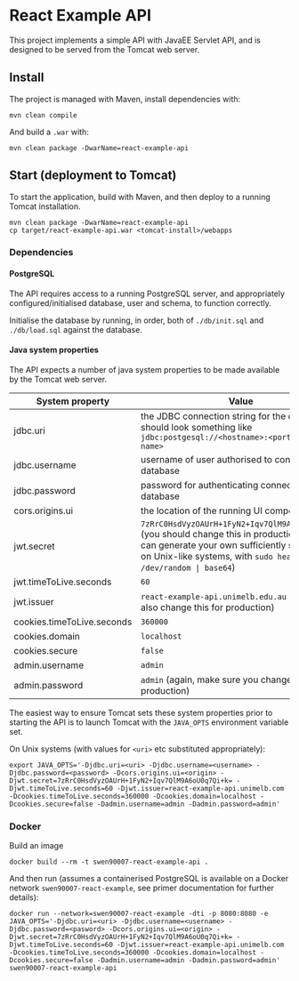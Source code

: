 # React Example API

This project implements a simple API with JavaEE Servlet API, and is designed to be served from the Tomcat web server.

## Install

The project is managed with Maven, install dependencies with:

```shell
mvn clean compile
```

And build a `.war` with:

```shell
mvn clean package -DwarName=react-example-api
```

## Start (deployment to Tomcat)

To start the application, build with Maven, and then deploy to a running Tomcat installation.

```shell
mvn clean package -DwarName=react-example-api
cp target/react-example-api.war <tomcat-install>/webapps
```

### Dependencies

#### PostgreSQL

The API requires access to a running PostgreSQL server, and appropriately configured/initialised database, user and schema, to function correctly.

Initialise the database by running, in order, both of `./db/init.sql` and `./db/load.sql` against the database.

#### Java system properties

The API expects a number of java system properties to be made available by the Tomcat web server.

| System property | Value |
| --------------- | ----- |
| jdbc.uri        | the JDBC connection string for the database, should look something like `jdbc:postgesql://<hostname>:<port>/<database name>`|
| jdbc.username   | username of user authorised to connect to the database |
| jdbc.password   | password for authenticating connections to the database |
| cors.origins.ui | the location of the running UI component |
| jwt.secret      | `7zRrC0HsdVyzOAUrH+1FyN2+Iqv7QlM9A6oU0q7Qi+k=` (you should change this in production - you can generate your own sufficiently secure key, on Unix-like systems, with `sudo head -c32 < /dev/random \| base64`) |
| jwt.timeToLive.seconds     | `60`               |
| jwt.issuer                 | `react-example-api.unimelb.edu.au` (you should also change this for production)                          |
| cookies.timeToLive.seconds | `360000`                                                                                               |
| cookies.domain             | `localhost`                                                                         |
| cookies.secure             | `false`          |
| admin.username             | `admin`                                            |
| admin.password             | `admin` (again, make sure you change this for production)                                                    |

The easiest way to ensure Tomcat sets these system properties prior to starting the API is to launch Tomcat with the `JAVA_OPTS` environment variable set.

On Unix systems (with values for `<uri>` etc substituted appropriately):

```shell
export JAVA_OPTS='-Djdbc.uri=<uri> -Djdbc.username=<username> -Djdbc.password=<password> -Dcors.origins.ui=<origin> -Djwt.secret=7zRrC0HsdVyzOAUrH+1FyN2+Iqv7QlM9A6oU0q7Qi+k= -Djwt.timeToLive.seconds=60 -Djwt.issuer=react-example-api.unimelb.com -Dcookies.timeToLive.seconds=360000 -Dcookies.domain=localhost -Dcookies.secure=false -Dadmin.username=admin -Dadmin.password=admin'
```

### Docker

Build an image

```shell
docker build --rm -t swen90007-react-example-api .
```

And then run (assumes a containerised PostgreSQL is available on a Docker network `swen90007-react-example`, see primer documentation for further details):

```shell
docker run --network=swen90007-react-example -dti -p 8080:8080 -e JAVA_OPTS='-Djdbc.uri=<uri> -Djdbc.username=<username> -Djdbc.password=<pasword> -Dcors.origins.ui=<origin> -Djwt.secret=7zRrC0HsdVyzOAUrH+1FyN2+Iqv7QlM9A6oU0q7Qi+k= -Djwt.timeToLive.seconds=60 -Djwt.issuer=react-example-api.unimelb.com -Dcookies.timeToLive.seconds=360000 -Dcookies.domain=localhost -Dcookies.secure=false -Dadmin.username=admin -Dadmin.password=admin' swen90007-react-example-api
```
